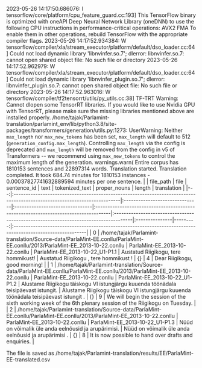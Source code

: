 2023-05-26 14:17:50.686076: I tensorflow/core/platform/cpu_feature_guard.cc:193] This TensorFlow binary is optimized with oneAPI Deep Neural Network Library (oneDNN) to use the following CPU instructions in performance-critical operations:  AVX2 FMA
To enable them in other operations, rebuild TensorFlow with the appropriate compiler flags.
2023-05-26 14:17:52.934384: W tensorflow/compiler/xla/stream_executor/platform/default/dso_loader.cc:64] Could not load dynamic library 'libnvinfer.so.7'; dlerror: libnvinfer.so.7: cannot open shared object file: No such file or directory
2023-05-26 14:17:52.962979: W tensorflow/compiler/xla/stream_executor/platform/default/dso_loader.cc:64] Could not load dynamic library 'libnvinfer_plugin.so.7'; dlerror: libnvinfer_plugin.so.7: cannot open shared object file: No such file or directory
2023-05-26 14:17:52.963016: W tensorflow/compiler/tf2tensorrt/utils/py_utils.cc:38] TF-TRT Warning: Cannot dlopen some TensorRT libraries. If you would like to use Nvidia GPU with TensorRT, please make sure the missing libraries mentioned above are installed properly.
/home/tajak/Parlamint-translation/parlamint_env/lib/python3.8/site-packages/transformers/generation/utils.py:1273: UserWarning: Neither `max_length` nor `max_new_tokens` has been set, `max_length` will default to 512 (`generation_config.max_length`). Controlling `max_length` via the config is deprecated and `max_length` will be removed from the config in v5 of Transformers -- we recommend using `max_new_tokens` to control the maximum length of the generation.
  warnings.warn(
Entire corpus has 1810153 sentences and 22897314 words.
Translation started.
Translation completed. It took 684.74 minutes for 1810153 instances - 0.00037827741632889594 minutes per one sentence.
|    | file_path                                                                                                                 | file                           | sentence_id                     | text                                                                                | tokenized_text                                                                       | proper_nouns   |   length | translation                                                                                                 |
|---:|:--------------------------------------------------------------------------------------------------------------------------|:-------------------------------|:--------------------------------|:------------------------------------------------------------------------------------|:-------------------------------------------------------------------------------------|:---------------|---------:|:------------------------------------------------------------------------------------------------------------|
|  0 | /home/tajak/Parlamint-translation/Source-data/ParlaMint-EE.conllu/ParlaMint-EE.conllu/2013/ParlaMint-EE_2013-10-22.conllu | ParlaMint-EE_2013-10-22.conllu | ParlaMint-EE_2013-10-22_U1-P1.1 | Austatud Riigikogu, tere hommikust!                                                 | Austatud Riigikogu , tere hommikust !                                                | {}             |        4 | Dear Riigikogu, good morning!                                                                               |
|  1 | /home/tajak/Parlamint-translation/Source-data/ParlaMint-EE.conllu/ParlaMint-EE.conllu/2013/ParlaMint-EE_2013-10-22.conllu | ParlaMint-EE_2013-10-22.conllu | ParlaMint-EE_2013-10-22_U1-P1.2 | Alustame Riigikogu täiskogu VI istungjärgu kuuenda töönädala teisipäevast istungit. | Alustame Riigikogu täiskogu VI istungjärgu kuuenda töönädala teisipäevast istungit . | {}             |        9 | We will begin the session of the sixth working week of the 6th plenary session of the Riigikogu on Tuesday. |
|  2 | /home/tajak/Parlamint-translation/Source-data/ParlaMint-EE.conllu/ParlaMint-EE.conllu/2013/ParlaMint-EE_2013-10-22.conllu | ParlaMint-EE_2013-10-22.conllu | ParlaMint-EE_2013-10-22_U1-P1.3 | Nüüd on võimalik üle anda eelnõusid ja arupärimisi.                                 | Nüüd on võimalik üle anda eelnõusid ja arupärimisi .                                 | {}             |        8 | It is now possible to hand over drafts and enquiries.                                                       |




The file is saved as /home/tajak/Parlamint-translation/results/EE/ParlaMint-EE-translated.csv

